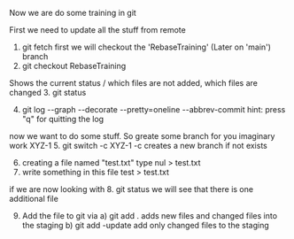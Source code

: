 Now we are do some training in git


First we need to update all the stuff from remote
1. git fetch
first we will checkout the 'RebaseTraining' (Later on 'main') branch
2. git checkout RebaseTraining

Shows the current status / which files are not added, which files are changed
3. git status

4. git log --graph --decorate --pretty=oneline --abbrev-commit
hint: press "q" for quitting the log
 
now we want to do some stuff. So greate some branch for you imaginary work XYZ-1
5. git switch -c XYZ-1
	-c creates a new branch if not exists

6. creating a file named "test.txt"
	type nul > test.txt
7. write something in this file
	test > test.txt
	
if we are now looking with
8. git status
we will see that there is one additional file

9. Add the file to git
via
	a) git add . 
		adds new files and changed files into the staging 
	b) git add -update
		add only changed files to the staging